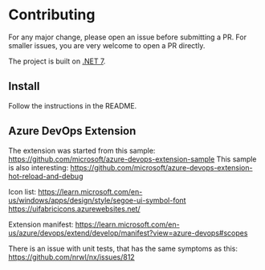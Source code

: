 # Contributing

For any major change, please open an issue before submitting a PR. For smaller issues, you are very welcome to open a PR directly.

The project is built on [.NET 7](https://dotnet.microsoft.com/en-us/download/dotnet/7.0).

## Install
Follow the instructions in the README.

## Azure DevOps Extension

The extension was started from this sample: https://github.com/microsoft/azure-devops-extension-sample
This sample is also interesting: https://github.com/microsoft/azure-devops-extension-hot-reload-and-debug

Icon list: https://learn.microsoft.com/en-us/windows/apps/design/style/segoe-ui-symbol-font
https://uifabricicons.azurewebsites.net/


Extension manifest: https://learn.microsoft.com/en-us/azure/devops/extend/develop/manifest?view=azure-devops#scopes


There is an issue with unit tests, that has the same symptoms as this: https://github.com/nrwl/nx/issues/812